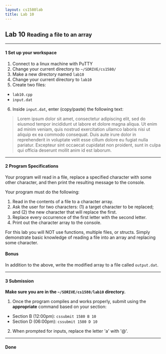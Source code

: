 ```yaml
---
layout: cs1580lab
title: Lab 10
---
```


## Lab 10 <small>Reading a file to an array</small>

---

#### <span class="badge">1</span> Set up your workspace

1. Connect to a linux machine with PuTTY
2. Change your current directory to `~/SDRIVE/cs1580/`
3. Make a new directory named `lab10`
4. Change your current directory to `lab10`
5. Create two files:
  - `lab10.cpp`
  - `input.dat`
6. Inside `input.dat`, enter (copy/paste) the following text:

> Lorem ipsum dolor sit amet, consectetur adipiscing elit, sed do eiusmod tempor incididunt ut labore et dolore magna aliqua. Ut enim ad minim veniam, quis nostrud exercitation ullamco laboris nisi ut aliquip ex ea commodo consequat. Duis aute irure dolor in reprehenderit in voluptate velit esse cillum dolore eu fugiat nulla pariatur. Excepteur sint occaecat cupidatat non proident, sunt in culpa qui officia deserunt mollit anim id est laborum.

---

#### <span class="badge">2</span> Program Specifications

Your program will read in a file, replace a specified character with some other character, and then print the resulting message to the console.

Your program must do the following:

  1. Read in the contents of a file to a character array.
  2. Ask the user for two characters: (1) a target character to be replaced; and (2) the new character that will replace the first.
  3. Replace every occurrence of the first letter with the second letter.
  4. Print out the character array to the console.

For this lab you will NOT use functions, multiple files, or structs.
Simply demonstrate basic knowledge of reading a file into an array and replacing some character.

#### Bonus
In addition to the above, write the modified array to a file called `output.dat`.

---

#### <span class="badge">3</span> Submission

**Make sure you are in the `~/SDRIVE/cs1580/lab10` directory.**

1. Once the program compiles and works properly, submit using the **appropriate** command based on your section:
  - Section B (12:00pm): `cssubmit 1580 B 10`
  - Section D (06:00pm): `cssubmit 1580 D 10`
2. When prompted for inputs, replace the letter 'a' with '@'.

---

#### <span class="badge"><i class="fa fa-check"></i></span> Done
